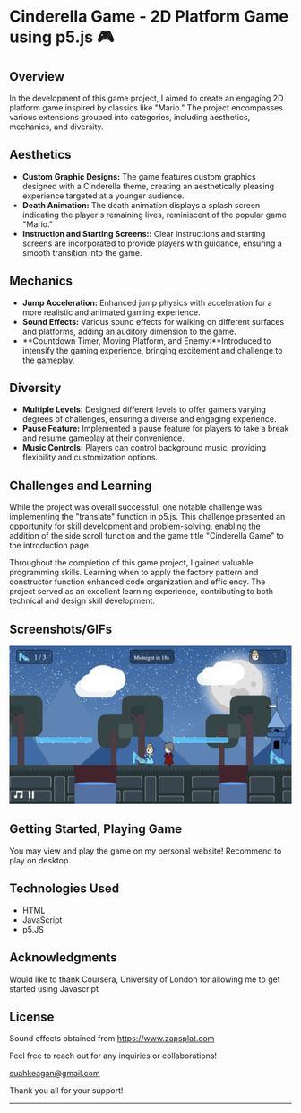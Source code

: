 # Cinderella Game - 2D Platform Game using p5.js 🎮

## Overview
In the development of this game project, I aimed to create an engaging 2D platform game inspired by classics like "Mario." The project encompasses various extensions grouped into categories, including aesthetics, mechanics, and diversity.

## Aesthetics
- **Custom Graphic Designs:** The game features custom graphics designed with a Cinderella theme, creating an aesthetically pleasing experience targeted at a younger audience.
- **Death Animation:** The death animation displays a splash screen indicating the player's remaining lives, reminiscent of the popular game "Mario."
- **Instruction and Starting Screens::** Clear instructions and starting screens are incorporated to provide players with guidance, ensuring a smooth transition into the game.

## Mechanics
- **Jump Acceleration:** Enhanced jump physics with acceleration for a more realistic and animated gaming experience.
- **Sound Effects:** Various sound effects for walking on different surfaces and platforms, adding an auditory dimension to the game.
- **Countdown Timer, Moving Platform, and Enemy:**Introduced to intensify the gaming experience, bringing excitement and challenge to the gameplay.

## Diversity
- **Multiple Levels:** Designed different levels to offer gamers varying degrees of challenges, ensuring a diverse and engaging experience.
- **Pause Feature:** Implemented a pause feature for players to take a break and resume gameplay at their convenience.
- **Music Controls:** Players can control background music, providing flexibility and customization options.


## Challenges and Learning
While the project was overall successful, one notable challenge was implementing the "translate" function in p5.js. This challenge presented an opportunity for skill development and problem-solving, enabling the addition of the side scroll function and the game title "Cinderella Game" to the introduction page.

Throughout the completion of this game project, I gained valuable programming skills. Learning when to apply the factory pattern and constructor function enhanced code organization and efficiency. The project served as an excellent learning experience, contributing to both technical and design skill development.

## Screenshots/GIFs
![GamePlay](screenshot.png)

## Getting Started, Playing Game
You may view and play the game on my personal website! Recommend to play on desktop.

## Technologies Used
- HTML
- JavaScript
- p5.JS

## Acknowledgments
Would like to thank Coursera, University of London for allowing me to get started using Javascript

## License
Sound effects obtained from https://www.zapsplat.com

Feel free to reach out for any inquiries or collaborations!

suahkeagan@gmail.com

Thank you all for your support!

---
